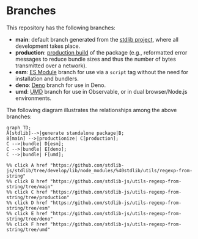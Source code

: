 <!--

@license Apache-2.0

Copyright (c) 2022 The Stdlib Authors.

Licensed under the Apache License, Version 2.0 (the "License");
you may not use this file except in compliance with the License.
You may obtain a copy of the License at

    http://www.apache.org/licenses/LICENSE-2.0

Unless required by applicable law or agreed to in writing, software
distributed under the License is distributed on an "AS IS" BASIS,
WITHOUT WARRANTIES OR CONDITIONS OF ANY KIND, either express or implied.
See the License for the specific language governing permissions and
limitations under the License.

-->

# Branches

This repository has the following branches:

-   **main**: default branch generated from the [stdlib project][stdlib-url], where all development takes place.
-   **production**: [production build][production-url] of the package (e.g., reformatted error messages to reduce bundle sizes and thus the number of bytes transmitted over a network).
-   **esm**: [ES Module][esm-url] branch for use via a `script` tag without the need for installation and bundlers.
-   **deno**: [Deno][deno-url] branch for use in Deno.
-   **umd**: [UMD][umd-url] branch for use in Observable, or in dual browser/Node.js environments.

The following diagram illustrates the relationships among the above branches:

```mermaid
graph TD;
A[stdlib]-->|generate standalone package|B;
B[main] -->|productionize| C[production];
C -->|bundle| D[esm];
C -->|bundle| E[deno];
C -->|bundle| F[umd];

%% click A href "https://github.com/stdlib-js/stdlib/tree/develop/lib/node_modules/%40stdlib/utils/regexp-from-string"
%% click B href "https://github.com/stdlib-js/utils-regexp-from-string/tree/main"
%% click C href "https://github.com/stdlib-js/utils-regexp-from-string/tree/production"
%% click D href "https://github.com/stdlib-js/utils-regexp-from-string/tree/esm"
%% click E href "https://github.com/stdlib-js/utils-regexp-from-string/tree/deno"
%% click F href "https://github.com/stdlib-js/utils-regexp-from-string/tree/umd"
```

[stdlib-url]: https://github.com/stdlib-js/stdlib/tree/develop/lib/node_modules/%40stdlib/utils/regexp-from-string
[production-url]: https://github.com/stdlib-js/utils-regexp-from-string/tree/production
[deno-url]: https://github.com/stdlib-js/utils-regexp-from-string/tree/deno
[umd-url]: https://github.com/stdlib-js/utils-regexp-from-string/tree/umd
[esm-url]: https://github.com/stdlib-js/utils-regexp-from-string/tree/esm